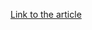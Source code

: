 [Link to the article](https://krebsonsecurity.com/2024/11/an-interview-with-the-target-home-depot-hacker/)
